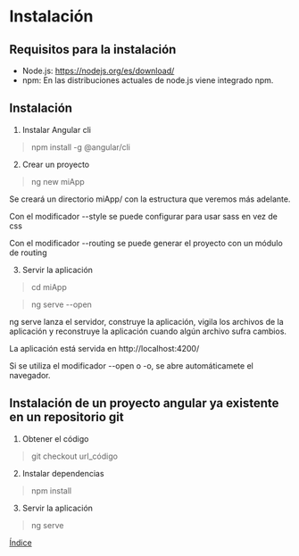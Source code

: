 # Instalación

## Requisitos para la instalación

* Node.js: https://nodejs.org/es/download/
* npm: En las distribuciones actuales de node.js viene integrado npm.

## Instalación

1. Instalar Angular cli

> npm install -g @angular/cli

2. Crear un proyecto

> ng new miApp

Se creará un directorio miApp/ con la estructura que veremos más adelante.

Con el modificador --style se puede configurar para usar sass en vez de css

Con el modificador --routing se puede generar el proyecto con un módulo de routing

3. Servir la aplicación

> cd miApp

> ng serve --open

ng serve lanza el servidor, construye la aplicación, vigila los archivos de la aplicación y reconstruye la aplicación cuando algún archivo sufra cambios.

La aplicación está servida en http://localhost:4200/

Si se utiliza el modificador --open o -o, se abre automáticamete el navegador.

## Instalación de un proyecto angular ya existente en un repositorio git

1. Obtener el código

> git checkout url_código

2. Instalar dependencias

> npm install

3. Servir la aplicación

> ng serve


[Índice](index.md)
